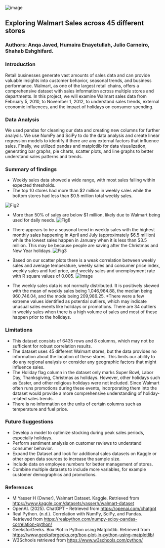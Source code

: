 ![image](https://github.com/user-attachments/assets/935183f0-b743-46be-98b5-5ef3d98b08a3)

## Exploring Walmart Sales across 45 different stores

### Authors: Anqa Javed, Humaira Enayetullah, Julio Carneiro, Shahab Eshghifard.

### Introduction
Retail businesses generate vast amounts of sales data and can provide valuable insights into customer behavior, seasonal trends, and business performance. Walmart, as one of the largest retail chains, offers a comprehensive dataset with sales information across multiple stores and departments. In this project, we will examine Walmart sales data from February 5, 2010, to November 1, 2012, to understand sales trends, external economic influences, and the impact of holidays on consumer spending.

### Data Analysis
We used pandas for cleaning our data and creating new columns for further analysis. We use NumPy and SciPy to do the data analysis and create linear regression models to identify if there are any external factors that influence sales. Finally, we utilized pandas and matplotlib for data visualization, generating bar graphs, pie charts, scatter plots, and line graphs to better understand sales patterns and trends.

### Summary of findings
* Weekly sales data showed a wide range, with most sales falling within expected thresholds.
* The top 10 stores had more than $2 million in weekly sales while the bottom stores had less than $0.5 million total weekly sales.

![Fig2](https://github.com/user-attachments/assets/47c8b43f-ebc4-4e8e-be5f-349043db8f08)

* More than 50% of sales are below $1 million, likely due to Walmart being used for daily needs.
  ![Fig8](https://github.com/user-attachments/assets/4fa8e136-4cb5-499b-b531-8148b57a5cc3)

* There appears to be a seasonal trend in weekly sales with the highest monthly sales happening in April and July (approximately $6.5 million) while the lowest sales happen in January when it is less than $3.5 million. This may be because people are saving after the Christmas and New Year holidays.
  ![Fig3](https://github.com/user-attachments/assets/30188cc9-6825-4167-a505-b0c733789a9e)

* Based on our scatter plots there is a weak correlation between weekly sales and average temperature, weekly sales and consumer price index, weekly sales and fuel price, and weekly sales and unemployment rate with R square values of 0.005.
  ![image](https://github.com/user-attachments/assets/c96fda76-e198-42de-a965-22659204cfb4)

  
* The weekly sales data is not normally distributed. It is positively skewed with the mean of weekly sales being 1,046,964.88, the median being 960,746.04, and the mode being 209,986.25.
*There were a few extreme values identified as potential outliers, which may indicate unusual sales events like holidays or promotions. There are 34 outliers in weekly sales when there is a high volume of sales and most of these happen prior to the holidays.

### Limitations
* This dataset consists of 6435 rows and 8 columns, which may not be sufficient for robust correlation results.
* The dataset uses 45 different Walmart stores, but the data provides no information about the location of these stores.  This limits our ability to do any regional analysis or consider any geographic factors that might influence sales.
* The Holiday flag column in the dataset only marks Super Bowl, Labor Day, Thanksgiving, Christmas as holidays. However,  other holidays such as Easter, and other religious holidays were not included. Since Walmart often runs promotions during these events, incorporating them into the dataset would provide a more comprehensive understanding of holiday-related sales trends.
* There is no information on the units of certain columns such as temperature and fuel price.

### Future Suggestions
* Develop a model to optimize stocking during peak sales periods, especially holidays.
* Perform sentiment analysis on customer reviews to understand consumer behavior.
* Expand the Dataset and look for additional sales datasets on Kaggle or other open data sources to increase the sample size.
* Include data on employee numbers for better management of stores.
* Combine multiple datasets to include more variables, for example customer demographics and promotions.

### References
* M Yasser H (Owner), Walmart Dataset. Kaggle. Retrieved from https://www.kaggle.com/datasets/yasserh/walmart-dataset
* OpenAI. (2025). ChatGPT – Retrieved from https://openai.com/chatgpt
* Real Python. (n.d.). Correlation with NumPy, SciPy, and Pandas. Retrieved from https://realpython.com/numpy-scipy-pandas-correlation-python/
* GeeksforGeeks. Box Plot in Python using Matplotlib. Retrieved from https://www.geeksforgeeks.org/box-plot-in-python-using-matplotlib/
* W3Schools retrieved from https://www.w3schools.com/python/
